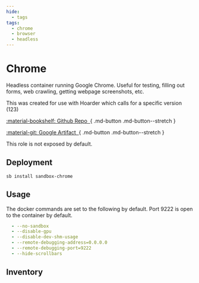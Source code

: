 ```yaml
---
hide:
  - tags
tags:
  - chrome
  - browser
  - headless
---
```


# Chrome

Headless container running Google Chrome. Useful for testing, filling out forms, web crawling, getting webpage screenshots, etc.

This was created for use with Hoarder which calls for a specific version (123)

<div class="grid sb-buttons" markdown data-search-exclude>

[:material-bookshelf: Github Repo&nbsp;&nbsp;](https://github.com/jlandure/alpine-chrome/blob/master/Dockerfile){ .md-button .md-button--stretch }

[:material-git: Google Artifact&nbsp;&nbsp;](https://console.cloud.google.com/artifacts/docker/zenika-hub/us/gcr.io/alpine-chrome/sha256:e38563d4475a3d791e986500a2e4125c9afd13798067138881cf770b1f6f3980){ .md-button .md-button--stretch }

</div>

This role is not exposed by default.

## Deployment

```shell
sb install sandbox-chrome
```

## Usage

The docker commands are set to the following by default. Port 9222 is open to the container by default.

```yaml
  - --no-sandbox
  - --disable-gpu
  - --disable-dev-shm-usage
  - --remote-debugging-address=0.0.0.0
  - --remote-debugging-port=9222
  - --hide-scrollbars
```

## Inventory
<!-- BEGIN SALTBOX MANAGED VARIABLES SECTION -->
<!-- END SALTBOX MANAGED VARIABLES SECTION -->
